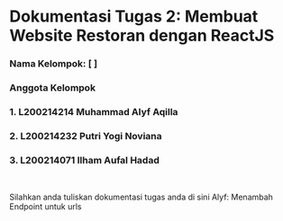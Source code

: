 # Dokumentasi Tugas 2: Membuat Website Restoran dengan ReactJS
### Nama Kelompok: [ ]
### Anggota Kelompok
### 1. L200214214 Muhammad Alyf Aqilla
### 2. L200214232 Putri Yogi Noviana
### 3. L200214071 Ilham Aufal Hadad

<br>

Silahkan anda tuliskan dokumentasi tugas anda di sini
Alyf: Menambah Endpoint untuk urls
